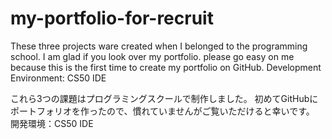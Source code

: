 # my-portfolio-for-recruit
These three projects ware created when I belonged to the programming school. 
I am glad if you look over my portfolio. please go easy on me because this is the first time to create my portfolio on GitHub. 
Development Environment: CS50 IDE

これら3つの課題はプログラミングスクールで制作しました。
初めてGitHubにポートフォリオを作ったので、慣れていませんがご覧いただけると幸いです。
開発環境：CS50 IDE
